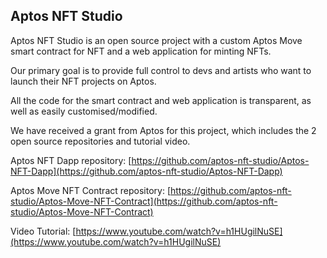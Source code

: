 ## Aptos NFT Studio

Aptos NFT Studio is an open source project with a custom Aptos Move smart contract for NFT and a web application for minting NFTs. 

Our primary goal is to provide full control to devs and artists who want to launch their NFT projects on Aptos.

All the code for the smart contract and web application is transparent, as well as easily customised/modified.

We have received a grant from Aptos for this project, which includes the 2 open source repositories and tutorial video.

Aptos NFT Dapp repository: [https://github.com/aptos-nft-studio/Aptos-NFT-Dapp](https://github.com/aptos-nft-studio/Aptos-NFT-Dapp)

Aptos Move NFT Contract repository: [https://github.com/aptos-nft-studio/Aptos-Move-NFT-Contract](https://github.com/aptos-nft-studio/Aptos-Move-NFT-Contract)

Video Tutorial: [https://www.youtube.com/watch?v=h1HUgilNuSE](https://www.youtube.com/watch?v=h1HUgilNuSE)
